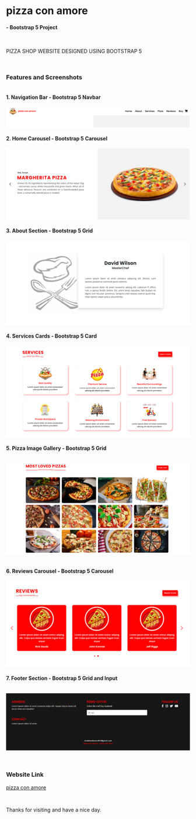 # pizza con amore
####      - Bootstrap 5 Project
<pre>

</pre>
PIZZA SHOP WEBSITE DESIGNED USING BOOTSTRAP 5  
<pre>

</pre>
### Features and Screenshots
<pre>
</pre>
#### 1. Navigation Bar - Bootstrap 5 Navbar 
<img src="./website screenshots/header.png" alt="navbar">

#### 2. Home Carousel - Bootstrap 5 Carousel 
<img src="./website screenshots/home.png" alt="home">

#### 3. About Section - Bootstrap 5 Grid 
<img src="./website screenshots/about.png" alt="about">

#### 4. Services Cards - Bootstrap 5 Card 
<img src="./website screenshots/services.png" alt="services">

#### 5. Pizza Image Gallery - Bootstrap 5 Grid

<pre>
</pre>
<img src="./website screenshots/pizza.png" alt="pizza">
<pre>
</pre>

#### 6. Reviews Carousel - Bootstrap 5 Carousel 
<img src="./website screenshots/reviews.png" alt="reviews">

#### 7. Footer Section - Bootstrap 5 Grid and Input 

<pre>
</pre>
<img src="./website screenshots/footer.png" alt="footer">
<pre>


</pre>

### Website Link 
   <a href="https://x-walker-x.github.io/pizza-con-amore/">pizza con amore</a>
<pre>

</pre>
 
Thanks for visiting and have a nice day.

